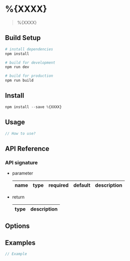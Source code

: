 # %{XXXX}

> %{XXXX}

## Build Setup

``` bash
# install dependencies
npm install

# build for development
npm run dev

# build for production
npm run build
```

## Install

```javascript
npm install --save %{XXXX}
```

## Usage

```javascript
// How to use?
```

## API Reference

### API signature

* parameter

  name|type|required|default|description
  -|-|-|-|-

* return

  type|description
  -|-

## Options

## Examples

```javascript
// Example
```
